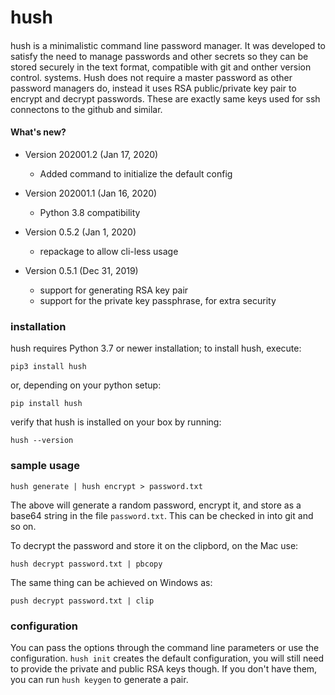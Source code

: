 # hush

####

hush is a minimalistic command line password manager.
It was developed to satisfy the need to manage passwords and other secrets so they can be stored securely in the text format, compatible with git and onther version control. systems.
Hush does not require a master password as other password managers do, instead it uses RSA public/private key pair to encrypt and decrypt passwords. These are exactly same keys used for ssh connectons to the github and similar.

#### What's new?

- Version 202001.2 (Jan 17, 2020)

  - Added command to initialize the default config

- Version 202001.1 (Jan 16, 2020)

  - Python 3.8 compatibility

- Version 0.5.2 (Jan 1, 2020)

  - repackage to allow cli-less usage

- Version 0.5.1 (Dec 31, 2019)
  - support for generating RSA key pair
  - support for the private key passphrase, for extra security

### installation

hush requires Python 3.7 or newer installation; to install hush, execute:

```
pip3 install hush
```

or, depending on your python setup:

```
pip install hush
```

verify that hush is installed on your box by running:

```
hush --version
```

### sample usage

```
hush generate | hush encrypt > password.txt
```

The above will generate a random password, encrypt it, and store as a base64 string in the file `password.txt`. This can be checked in into git and so on.

To decrypt the password and store it on the clipbord, on the Mac use:

```
hush decrypt password.txt | pbcopy
```

The same thing can be achieved on Windows as:

```
push decrypt password.txt | clip
```

### configuration

You can pass the options through the command line parameters or use the configuration. `hush init` creates the default configuration, you will still need to provide the private and public RSA keys though. If you don't have them, you can run `hush keygen` to generate a pair.
